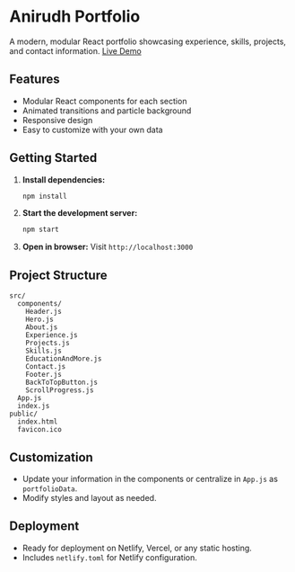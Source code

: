 # Anirudh Portfolio

A modern, modular React portfolio showcasing experience, skills, projects, and contact information.
[Live Demo](https://anirudh-porfolio.netlify.app/)


## Features
- Modular React components for each section
- Animated transitions and particle background
- Responsive design
- Easy to customize with your own data

## Getting Started

1. **Install dependencies:**
   ```bash
   npm install
   ```
2. **Start the development server:**
   ```bash
   npm start
   ```
3. **Open in browser:**
   Visit `http://localhost:3000`

## Project Structure
```
src/
  components/
    Header.js
    Hero.js
    About.js
    Experience.js
    Projects.js
    Skills.js
    EducationAndMore.js
    Contact.js
    Footer.js
    BackToTopButton.js
    ScrollProgress.js
  App.js
  index.js
public/
  index.html
  favicon.ico
```

## Customization
- Update your information in the components or centralize in `App.js` as `portfolioData`.
- Modify styles and layout as needed.

## Deployment
- Ready for deployment on Netlify, Vercel, or any static hosting.
- Includes `netlify.toml` for Netlify configuration.
